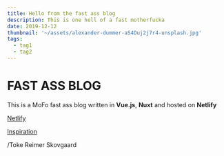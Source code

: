 ```yaml
---
title: Hello from the fast ass blog
description: This is one hell of a fast motherfucka
date: 2019-12-12
thumbnail: '~/assets/alexander-dummer-aS4Duj2j7r4-unsplash.jpg'
tags:
  - tag1
  - tag2
---
```


# FAST ASS BLOG
This is a MoFo fast ass blog written in **Vue.js**, **Nuxt** and hosted on **Netlify**

[Netlify](https://netlify.com)

[Inspiration](https://nu~~~~xt-markdown-blog-starter.netlify.com/blog/blog-using-vue-nuxt-markdown/)

/Toke Reimer Skovgaard
